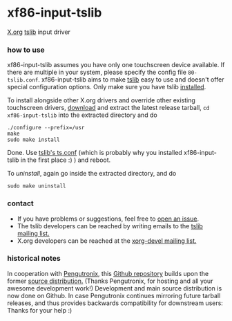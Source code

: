 # xf86-input-tslib
[X.org](https://x.org/) [tslib](http://tslib.org) input driver

### how to use
xf86-input-tslib assumes you have only one touchscreen device available. If
there are multiple in your system, please specify the config file `80-tslib.conf`.
xf86-input-tslib aims to make [tslib](http://tslib.org) easy to use and doesn't
offer special configuration options. Only make sure you have tslib
[installed](https://github.com/kergoth/tslib/blob/master/README.md#install-tslib).

To install alongside other X.org drivers and override other existing touchscreen
drivers,
[download](https://github.com/merge/xf86-input-tslib/releases) and extract the
latest release tarball, `cd xf86-input-tslib` into the extracted directory and
do

    ./configure --prefix=/usr
    make
    sudo make install
    
Done. Use [tslib's ts.conf](https://github.com/kergoth/tslib/blob/master/README.md#configure-tslib)
(which is probably why you installed xf86-input-tslib in the first place :) ) and
reboot.

To _uninstall_, again go inside the extracted directory, and do

    sudo make uninstall

### contact
* If you have problems or suggestions, feel free to
[open an issue](https://github.com/merge/xf86-input-tslib/issues).
* The tslib developers can be reached by writing emails to the
[tslib mailing list.](http://lists.infradead.org/mailman/listinfo/tslib)
* X.org developers can be reached at the
[xorg-devel mailing list.](https://lists.freedesktop.org/mailman/listinfo/xorg)

### historical notes
In cooperation with [Pengutronix](http://pengutronix.de/index_en.html), this
[Github repository](https://github.com/merge/xf86-input-tslib) builds upon the
former
[source distribution.](http://public.pengutronix.de/software/xf86-input-tslib/)
(Thanks Pengutronix, for hosting and all your awesome development work!)
Development and main source distribution is now done on Github. In case
Pengutronix continues mirroring future tarball releases, and thus provides
backwards compatibility for downstream users: Thanks for your help :)
